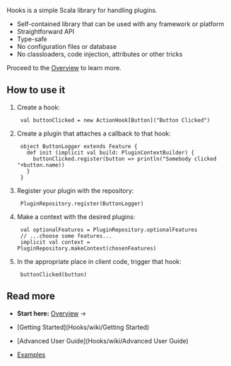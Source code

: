 Hooks is a simple Scala library for handling plugins.

* Self-contained library that can be used with any framework or platform
* Straightforward API
* Type-safe
* No configuration files or database
* No classloaders, code injection, attributes or other tricks

Proceed to the [Overview](Overview) to learn more.

## How to use it
1. Create a hook:

        val buttonClicked = new ActionHook[Button]("Button Clicked")

2. Create a plugin that attaches a callback to that hook:

        object ButtonLogger extends Feature {
          def init (implicit val build: PluginContextBuilder) {
            buttonClicked.register(button => println("Somebody clicked "+button.name))
          }
        }

3. Register your plugin with the repository:

        PluginRepository.register(ButtonLogger)

4. Make a context with the desired plugins:

        val optionalFeatures = PluginRepository.optionalFeatures
        // ...choose some features...
        implicit val context = PluginRepository.makeContext(chosenFeatures)

5. In the appropriate place in client code, trigger that hook:

        buttonClicked(button)

## Read more
- **Start here:** [Overview](Hooks/wiki/Overview) &rarr;

- [Getting Started](Hooks/wiki/Getting Started)

- [Advanced User Guide](Hooks/wiki/Advanced User Guide)

- [Examples](Hooks/wiki/Examples)
